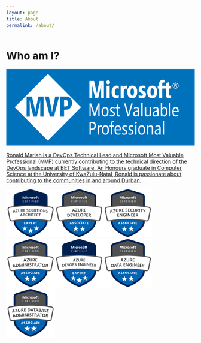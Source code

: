 ```yaml
---
layout: page
title: About
permalink: /about/
---
```

# Who am I?
<a href="https://mvp.microsoft.com/en-us/PublicProfile/5003666"><img src="https://github.com/RonaldMariah/ronaldmariah.github.io/raw/master/assets/logos/MVP_Logo_Horizontal_Preferred_Cyan300_CMYK_300ppi.png" class="center"/>


Ronald Mariah is a DevOps Technical Lead and Microsoft Most Valuable Professional (MVP) currently contributing to the technical direction of the DevOps landscape at BET Software.
An Honours graduate in Computer Science at the University of KwaZulu-Natal, Ronald is passionate about contributing to the communities in and around Durban.

<div id="badges" class="img-container">
<a href="https://www.youracclaim.com/badges/f6e0549c-f9a7-45ce-a964-e8dfb8a31d80"><img src="https://github.com/RonaldMariah/ronaldmariah.github.io/raw/master/assets/badges/azure-solutions-architect-expert-600x600.png" width="130"/></a><a href="https://www.youracclaim.com/badges/3cca7eb3-5336-4215-85e5-c34d4e385786"><img src="https://github.com/RonaldMariah/ronaldmariah.github.io/raw/master/assets/badges/AzureDeveloper-2019.png" width="130"/></a><a href="https://www.youracclaim.com/badges/846bd022-6eb8-4d56-bc40-eeeeddb19e44"><img src="https://github.com/RonaldMariah/ronaldmariah.github.io/raw/master/assets/badges/azure-security-engineer-associate600x600.png" width="130"/></a>
<a href="https://www.youracclaim.com/badges/3e1734ed-d3a5-449c-8990-33ac5589547a"><img src="https://github.com/RonaldMariah/ronaldmariah.github.io/raw/master/assets/badges/azure-administrator-associate.png" width="130"/></a><a href="https://www.youracclaim.com/badges/9d4acce5-d13a-441b-85e4-74ed36404f99"><img src="https://github.com/RonaldMariah/ronaldmariah.github.io/raw/master/assets/badges/azure-devops-engineer-expert.png" width="130"/></a><a href="https://www.youracclaim.com/badges/8bf8b63f-41aa-4f08-a551-d20876650b8c"><img src="https://github.com/RonaldMariah/ronaldmariah.github.io/raw/master/assets/badges/azure-data-engineer-associate-600x600.png" width="130"/></a><a href="https://www.youracclaim.com/badges/15388d6e-89a4-49f7-be3d-d3dd0c241a95"><img src="https://github.com/RonaldMariah/ronaldmariah.github.io/raw/master/assets/badges/azure-database-administrator-associate.png" width="130"/></a><div>